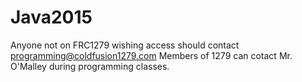 Java2015
========
Anyone not on FRC1279 wishing access should contact programming@coldfusion1279.com
Members of 1279 can cotact Mr. O'Malley during programming classes.

